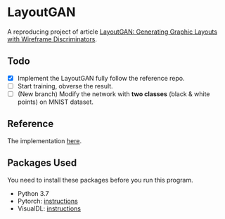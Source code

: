 # LayoutGAN

A reproducing project of article [LayoutGAN: Generating Graphic Layouts with Wireframe Discriminators](https://arxiv.org/abs/1901.06767).

## Todo

- [x] Implement the LayoutGAN fully follow the reference repo.
- [ ] Start training, obverse the result.
- [ ] (New branch) Modify the network with **two classes** (black & white points) on MNIST dataset.

## Reference

The implementation [here](https://github.com/sngjuk/LayoutGAN).

## Packages Used

You need to install these packages before you run this program.

* Python 3.7
* Pytorch: [instructions](https://pytorch.org/get-started/)
* VisualDL: [instructions](https://github.com/PaddlePaddle/VisualDL#quick-start)